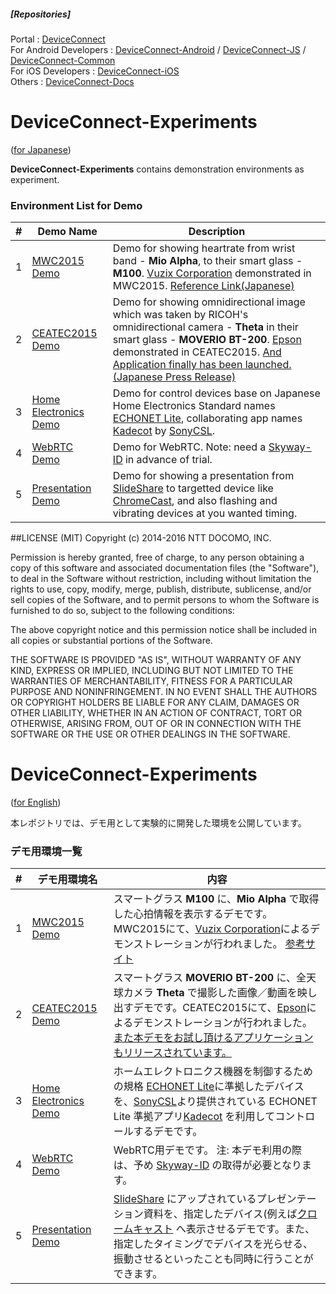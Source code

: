 ##### [Repositories]
Portal : [DeviceConnect](https://github.com/DeviceConnect/DeviceConnect)<br>
For Android Developers : [DeviceConnect-Android](https://github.com/DeviceConnect/DeviceConnect-Android) / [DeviceConnect-JS](https://github.com/DeviceConnect/DeviceConnect-JS) / 
[DeviceConnect-Common](https://github.com/DeviceConnect/DeviceConnect-Common)<br>
For iOS Developers : [DeviceConnect-iOS](https://github.com/DeviceConnect/DeviceConnect-iOS)<br>
Others : [DeviceConnect-Docs](https://github.com/DeviceConnect/DeviceConnect-Docs)


# DeviceConnect-Experiments
<a name="eng"></a>([for Japanese](#jpn))

__DeviceConnect-Experiments__ contains demonstration environments as experiment.

### Environment List for Demo
|#|Demo Name|Description|
|:---:|---------|-----------|
|1|[MWC2015 Demo](https://github.com/DeviceConnect/DeviceConnect-Experiments/tree/master/MWC2015)|Demo for showing heartrate from wrist band - __Mio Alpha__, to their smart glass - __M100__. [Vuzix Corporation](https://www.vuzix.com/) demonstrated in MWC2015. [Reference Link\(Japanese\)](http://www.vuzix.jp/mwc2015.html)|
|2|[CEATEC2015 Demo](https://github.com/DeviceConnect/DeviceConnect-Experiments/tree/master/CEATEC2015)|Demo for showing omnidirectional image which was taken by RICOH's omnidirectional camera - __Theta__ in their smart glass - __MOVERIO BT-200__. [Epson](http://www.epson.com/) demonstrated in CEATEC2015. [And Application finally has been launched.(Japanese Press Release)](http://www.epson.jp/osirase/2016/160120.htm)|
|3|[Home Electronics Demo](https://github.com/DeviceConnect/DeviceConnect-Experiments/tree/master/HomeElectronics)|Demo for control devices base on Japanese Home Electronics Standard names [ECHONET Lite](http://echonet.jp/english/), collaborating app names [Kadecot](http://kadecot.net/English/) by [SonyCSL](https://www.sonycsl.co.jp/).|
|4|[WebRTC Demo](https://github.com/DeviceConnect/DeviceConnect-Experiments/tree/master/WebRTC)|Demo for WebRTC. Note: need a [Skyway-ID](http://nttcom.github.io/skyway/en/) in advance of trial.|
|5|[Presentation Demo](https://github.com/DeviceConnect/DeviceConnect-Experiments/tree/master/PresentationDemo)|Demo for showing a presentation from [SlideShare](http://www.slideshare.net/) to targetted device like [ChromeCast](https://www.google.com/intl/en_us/chromecast/), and also flashing and vibrating devices at you wanted timing.|


##LICENSE (MIT)
Copyright (c) 2014-2016 NTT DOCOMO, INC.

Permission is hereby granted, free of charge, to any person obtaining a copy of this software and associated documentation files (the "Software"), to deal in the Software without restriction, including without limitation the rights to use, copy, modify, merge, publish, distribute, sublicense, and/or sell copies of the Software, and to permit persons to whom the Software is furnished to do so, subject to the following conditions:

The above copyright notice and this permission notice shall be included in all copies or substantial portions of the Software.

THE SOFTWARE IS PROVIDED "AS IS", WITHOUT WARRANTY OF ANY KIND, EXPRESS OR IMPLIED, INCLUDING BUT NOT LIMITED TO THE WARRANTIES OF MERCHANTABILITY, FITNESS FOR A PARTICULAR PURPOSE AND NONINFRINGEMENT. IN NO EVENT SHALL THE AUTHORS OR COPYRIGHT HOLDERS BE LIABLE FOR ANY CLAIM, DAMAGES OR OTHER LIABILITY, WHETHER IN AN ACTION OF CONTRACT, TORT OR OTHERWISE, ARISING FROM, OUT OF OR IN CONNECTION WITH THE SOFTWARE OR THE USE OR OTHER DEALINGS IN THE SOFTWARE.


# DeviceConnect-Experiments
<a name="jpn"></a>([for English](#eng))

本レポジトリでは、デモ用として実験的に開発した環境を公開しています。

### デモ用環境一覧
|#|デモ用環境名|内容|
|:---:|--------|----|
|1|[MWC2015 Demo](https://github.com/DeviceConnect/DeviceConnect-Experiments/tree/master/MWC2015)|スマートグラス __M100__ に、__Mio Alpha__ で取得した心拍情報を表示するデモです。MWC2015にて、[Vuzix Corporation](http://www.vuzix.jp/)によるデモンストレーションが行われました。 [参考サイト](http://www.vuzix.jp/mwc2015.html)|
|2|[CEATEC2015 Demo](https://github.com/DeviceConnect/DeviceConnect-Experiments/tree/master/CEATEC2015)|スマートグラス __MOVERIO BT-200__ に、全天球カメラ __Theta__ で撮影した画像／動画を映し出すデモです。CEATEC2015にて、[Epson](http://www.epson.jp/)によるデモンストレーションが行われました。[また本デモをお試し頂けるアプリケーションもリリースされています。](http://www.epson.jp/osirase/2016/160120.htm)|
|3|[Home Electronics Demo](https://github.com/DeviceConnect/DeviceConnect-Experiments/tree/master/HomeElectronics)|ホームエレクトロニクス機器を制御するための規格 [ECHONET Lite](http://www.echonet.gr.jp/)に準拠したデバイスを、[SonyCSL](https://www.sonycsl.co.jp/)より提供されている ECHONET Lite 準拠アプリ[Kadecot](http://kadecot.net/) を利用してコントロールするデモです。|
|4|[WebRTC Demo](https://github.com/DeviceConnect/DeviceConnect-Experiments/tree/master/WebRTC)|WebRTC用デモです。 注: 本デモ利用の際は、予め [Skyway-ID](http://nttcom.github.io/skyway/) の取得が必要となります。|
|5|[Presentation Demo](https://github.com/DeviceConnect/DeviceConnect-Experiments/tree/master/PresentationDemo)|[SlideShare](http://www.slideshare.net/) にアップされているプレゼンテーション資料を、指定したデバイス(例えば[クロームキャスト](https://www.google.com/intl/ja_jp/chromecast/) へ表示させるデモです。また、指定したタイミングでデバイスを光らせる、振動させるといったことも同時に行うことができます。|

